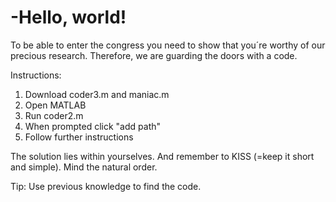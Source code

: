 # -Hello, world! 
To be able to enter the congress you need to show that you´re worthy of our precious research. Therefore, we are guarding the doors with a code.

Instructions:
1. Download coder3.m and maniac.m
2. Open MATLAB
3. Run coder2.m
4. When prompted click "add path"
5. Follow further instructions

The solution lies within yourselves. And remember to KISS (=keep it short and simple). Mind the natural order. 

Tip: Use previous knowledge to find the code.
